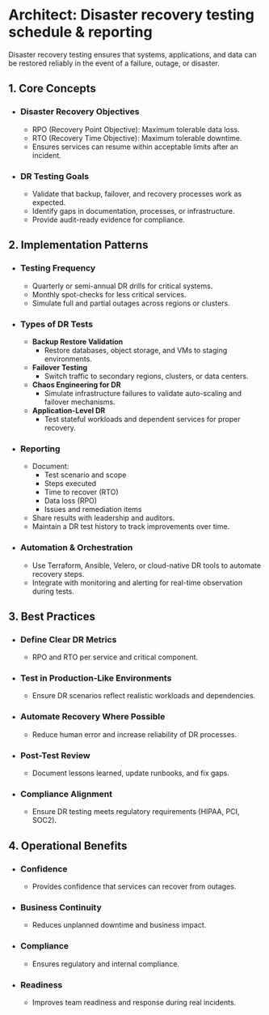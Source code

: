 # Architect: Disaster recovery testing schedule & reporting

Disaster recovery testing ensures that systems, applications, and data can be restored reliably in the event of a failure, outage, or disaster.

## 1. Core Concepts
- ### Disaster Recovery Objectives
	- RPO (Recovery Point Objective): Maximum tolerable data loss.
	- RTO (Recovery Time Objective): Maximum tolerable downtime.
	- Ensures services can resume within acceptable limits after an incident.
- ### DR Testing Goals
	- Validate that backup, failover, and recovery processes work as expected.
	- Identify gaps in documentation, processes, or infrastructure.
	- Provide audit-ready evidence for compliance.
## 2. Implementation Patterns
- ### Testing Frequency
	- Quarterly or semi-annual DR drills for critical systems.
	- Monthly spot-checks for less critical services.
	- Simulate full and partial outages across regions or clusters.
- ### Types of DR Tests
	- **Backup Restore Validation**
		- Restore databases, object storage, and VMs to staging environments.
	- **Failover Testing**
		- Switch traffic to secondary regions, clusters, or data centers.
	- **Chaos Engineering for DR**
		- Simulate infrastructure failures to validate auto-scaling and failover mechanisms.
	- **Application-Level DR**
		- Test stateful workloads and dependent services for proper recovery.
- ### Reporting
	- Document:
		- Test scenario and scope
		- Steps executed
		- Time to recover (RTO)
		- Data loss (RPO)
		- Issues and remediation items
	- Share results with leadership and auditors.
	- Maintain a DR test history to track improvements over time.
- ### Automation & Orchestration
	- Use Terraform, Ansible, Velero, or cloud-native DR tools to automate recovery steps.
	- Integrate with monitoring and alerting for real-time observation during tests.
## 3. Best Practices
- ### Define Clear DR Metrics
	- RPO and RTO per service and critical component.
- ### Test in Production-Like Environments
	- Ensure DR scenarios reflect realistic workloads and dependencies.
- ### Automate Recovery Where Possible
	- Reduce human error and increase reliability of DR processes.
- ### Post-Test Review
	- Document lessons learned, update runbooks, and fix gaps.
- ### Compliance Alignment
	- Ensure DR testing meets regulatory requirements (HIPAA, PCI, SOC2).
## 4. Operational Benefits
- ### Confidence
	- Provides confidence that services can recover from outages.
- ### Business Continuity
	- Reduces unplanned downtime and business impact.
- ### Compliance
	- Ensures regulatory and internal compliance.
- ### Readiness
	- Improves team readiness and response during real incidents.
